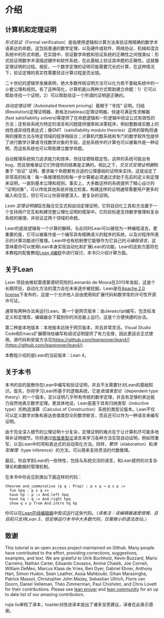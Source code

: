 介绍
============

计算机和定理证明
-----------------------------

*形式验证*（Formal verification）是指使用逻辑和计算方法来验证用精确的数学术语表达的命题。这包括普通的数学定理，以及硬件或软件、网络协议、机械和混合系统中的形式命题。在实践中，验证数学命题和验证系统的正确性之间很类似：形式验证用数学术语描述硬件和软件系统，在此基础上验证其命题的正确性，这就像定理证明的过程。相反，一个数学定理的证明可能需要冗长的计算，在这种情况下，验证定理的真实性需要验证计算过程是否出错。

二十世纪的逻辑学发展表明，绝大多数传统证明方法可以化为若干基础系统中的一小套公理和规则。有了这种简化，计算机能以两种方式帮助建立命题：1）它可以帮助寻找一个证明，2）可以帮助验证一个所谓的证明是正确的。

*自动定理证明*（Automated theorem proving）着眼于 "寻找" 证明。归结(Resolution)定理证明器、表格法(tableau)定理证明器、快速可满足性求解器(fast satisfiability solvers)等提供了在命题逻辑和一阶逻辑中验证公式有效性的方法；还有些系统为特定的语言和问题提供搜索和决策程序，例如整数或实数上的线性或非线性表达式；像SMT（satisfiability modulo theories）这样的架构将通用的搜索方法与特定领域的程序相结合；计算机代数系统和专门的数学软件包提供了进行数学计算或寻找数学对象的手段，这些系统中的计算也可以被看作是一种证明，而这些系统也可以帮助建立数学命题。

自动推理系统努力追求能力和效率，但往往牺牲稳定性。这样的系统可能会有bug，而且很难保证它们所提供的结果是正确的。相比之下，*交互式定理证明器*侧重于 "验证" 证明，要求每个命题都有合适的公理基础的证明来支持。这就设定了非常高的标准：每一条推理规则和每一步计算都必须通过求助于先前的定义和定理来证明，一直到基本公理和规则。事实上，大多数这样的系统提供了精心设计的 "证明对象"，可以传给其他系统并独立检查。构建这样的证明通常需要用户更多的输入和交互，但它可以让你获得更深入、更复杂的证明。

*Lean 定理证明器*旨在融合交互式和自动定理证明，它将自动化工具和方法置于一个支持用户交互和构建完整公理化证明的框架中。它的目标是支持数学推理和复杂系统的推理，并验证这两个领域的命题。

Lean的底层逻辑有一个计算的解释，与此同时Lean可以被视为一种编程语言。更重要的是，它可以被看作是一个编写具有精确语义的程序的系统，以及对程序所表示的计算功能进行推理。Lean中也有机制使它能够作为它自己的*元编程语言*，这意味着你可以使用Lean本身实现自动化和扩展Lean的功能。Lean的这些方面将在本教程的配套教程[Lean 4编程](https://leanprover.github.io/functional_programming_in_lean/)中进行探讨，本书只介绍计算方面。

关于Lean
----------

*Lean* 项目由微软雷德蒙德研究院的Leonardo de Moura在2013年发起，这是个长期项目，自动化方法的潜力会在未来逐步被挖掘。Lean是在[Apache 2.0 license](LICENSE)下发布的，这是一个允许他人自由使用和扩展代码和数学库的许可性开源许可证。

通常有两种办法来运行Lean。第一个是网页版本：由Javascript编写，包含标准定义和定理库，编辑器会下载到你的浏览器上运行。这是个方便快捷的办法。

第二种是本地版本：本地版本远快于网页版本，并且非常灵活。Visual Studio Code和Emacs扩展模块给编写和调试证明提供了有力支撑，因此更适合正式使用。源代码和安装方法见[https://github.com/leanprover/lean4/](https://github.com/leanprover/lean4/).

本教程介绍的是Lean的当前版本：Lean 4。

关于本书
---------------

本书的目的是教你在Lean中编写和验证证明，并且不太需要针对Lean的基础知识。首先，你将学习Lean所基于的逻辑系统，它是*依值类型论*（dependent type theory）的一个版本，足以证明几乎所有传统的数学定理，并且有足够的表达能力自然地表示数学定理。更具体地说，Lean是基于具有归纳类型（inductive type）的构造演算（Calculus of Construction）系统的类型论版本。Lean不仅可以定义数学对象和表达依值类型论的数学断言，而且还可以作为一种语言来编写证明。

由于完全深入细节的公理证明十分复杂，定理证明的难点在于让计算机尽可能多地填补证明细节。你将通过[依值类型论](dependent_type_theory.md)语言来学习各种方法实现自动证明，例如项重写，以及Lean中的项和表达式的自动简化方法。同样，*繁饰*（elaboration）和*类型推理*（type inference）的方法，可以用来支持灵活的代数推理。

最后，你会学到Lean的一些特性，包括与系统交流的语言，和Lean提供的对复杂理论和数据的管理机制。

在本书中你会见到类似下面这样的代码：

```lean
theorem and_commutative (p q : Prop) : p ∧ q → q ∧ p :=
  fun hpq : p ∧ q =>
  have hp : p := And.left hpq
  have hq : q := And.right hpq
  show q ∧ p from And.intro hq hp
```

你可以在[Lean在线编辑器](https://leanprover-community.github.io/lean-web-editor/#)中尝试运行这些代码。（*译者注：该编辑器速度很慢，且目前只支持Lean 3，但足够运行本书中大多数代码，仅需微小的语法改动。*）


致谢
---------------

This tutorial is an open access project maintained on Github. Many people have contributed to the effort, providing
corrections, suggestions, examples, and text. We are grateful to Ulrik Buchholz, Kevin Buzzard, Mario Carneiro, Nathan
Carter, Eduardo Cavazos, Amine Chaieb, Joe Corneli, William DeMeo, Marcus Klaas de Vries, Ben Dyer, Gabriel Ebner,
Anthony Hart, Simon Hudon, Sean Leather, Assia Mahboubi, Gihan Marasingha, Patrick Massot, Christopher John Mazey,
Sebastian Ullrich, Floris van Doorn, Daniel Velleman, Théo Zimmerman, Paul Chisholm, and Chris Lovett for their contributions.  Please see [lean prover](https://github.com/leanprover/) and [lean community](https://github.com/leanprover-community/) for an up to date list
of our amazing contributors.

rujia liu审校了译本，toaster对改进译本提出了诸多宝贵建议，译者在此表示感谢。